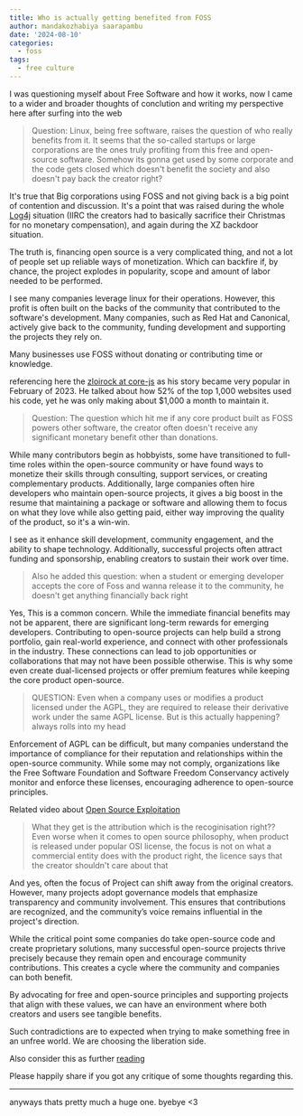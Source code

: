 ```yaml
---
title: Who is actually getting benefited from FOSS
author: mandakozhabiya saarapambu
date: '2024-08-10'
categories:
  - foss
tags:
  - free culture
---
```


I was questioning myself about Free Software and how it works, now I came to a wider and broader thoughts of conclution and writing my perspective here after surfing into the web

> Question: Linux, being free software, raises the question of who really benefits from it. It seems that the so-called startups or large corporations are the ones truly profiting from this free and open-source software. Somehow its gonna get used by some corporate and the code gets closed which doesn't benefit the society and also doesn't pay back the creator right?

It's true that Big corporations using FOSS and not giving back is a big point of contention and discussion. It's a point that was raised during the whole [Log4j](https://theconversation.com/what-is-log4j-a-cybersecurity-expert-explains-the-latest-internet-vulnerability-how-bad-it-is-and-whats-at-stake-173896) situation (IIRC the creators had to basically sacrifice their Christmas for no monetary compensation), and again during the XZ backdoor situation.

The truth is, financing open source is a very complicated thing, and not a lot of people set up reliable ways of monetization. Which can backfire if, by chance, the project explodes in popularity, scope and amount of labor needed to be performed. 

I see many companies leverage linux for their operations. However, this profit is often built on the backs of the community that contributed to the software's development. Many companies, such as Red Hat and Canonical, actively give back to the community, funding development and supporting the projects they rely on.

Many businesses use FOSS without donating or contributing time or knowledge.

referencing here the [zloirock at core-js](https://github.com/zloirock/core-js/blob/master/docs/2023-02-14-so-whats-next.md) as his story became very popular in February of 2023. He talked about how 52% of the top 1,000 websites used his code, yet he was only making about $1,000 a month to maintain it.

> Question: The question which hit me if any core product built as FOSS powers other software, the creator often doesn't receive any significant monetary benefit other than donations.

While many contributors begin as hobbyists, some have transitioned to full-time roles within the open-source community or have found ways to monetize their skills through consulting, support services, or creating complementary products. Additionally, large companies often hire developers who maintain open-source projects, it gives a big boost in the resume that maintaining a package or software and  allowing them to focus on what they love while also getting paid, either way improving the quality of the product, so it's a win-win.  

I see as it enhance skill development, community engagement, and the ability to shape technology. Additionally, successful projects often attract funding and sponsorship, enabling creators to sustain their work over time. 

> Also he added this question: when a student or emerging developer accepts the core of Foss and wanna release it to the community, he doesn't get anything financially back right 

Yes, This is a common concern. While the immediate financial benefits may not be apparent, there are significant long-term rewards for emerging developers. Contributing to open-source projects can help build a strong portfolio, gain real-world experience, and connect with other professionals in the industry. These connections can lead to job opportunities or collaborations that may not have been possible otherwise. This is why some even create dual-licensed projects or offer premium features while keeping the core product open-source. 


<!-- #### Also came across this in Internet

 The Linux Foundation, which is responsible for kernel development/maintenance of core product/development/maintenance, is almost entirely funded by large, for-profit corporations. Almost all of the code contributed for the kernel comes from large, for-profit corporations. Large, for-profit corporations are heavily represented on Linux Foundation governing bodies.

Without significant involvement/contributions from large, for-profit corporations over the course of many years, Linux would still be an academic curiosity.  -->

> QUESTION: Even when a company uses or modifies a product licensed under the AGPL, they are required to release their derivative work under the same AGPL license. But is this actually happening? always rolls into my head

Enforcement of AGPL can be difficult, but many companies understand the importance of compliance for their reputation and relationships within the open-source community. While some may not comply, organizations like the Free Software Foundation and Software Freedom Conservancy actively monitor and enforce these licenses, encouraging adherence to open-source principles.

Related video about [Open Source Exploitation](https://www.youtube.com/watch?v=9YQgNDLFYq8)

> What they get is the attribution which is the recoginisation right?? Even worse when it comes to open source philosophy, when product is released under popular OSI license, the focus is not on what a commercial entity does with the product right, the licence says that the creator shouldn't care about that

And yes, often the focus of Project can shift away from the original creators. However, many projects adopt governance models that emphasize transparency and community involvement. This ensures that contributions are recognized, and the community’s voice remains influential in the project's direction. 

While the critical point some companies do take open-source code and create proprietary solutions, many successful open-source projects thrive precisely because they remain open and encourage community contributions. This creates a cycle where the community and companies can both benefit. 

By advocating for free and open-source principles and supporting projects that align with these values, we can have an environment where both creators and users see tangible benefits.  

Such contradictions are to expected when trying to make something free in an unfree world. We are choosing the liberation side.

Also consider this as further [reading](https://drewdevault.com/2024/07/16/2024-07-16-So-you-want-to-compete-with-FOSS.html)

Please happily share if you got any critique of some thoughts regarding this.

------
anyways thats pretty much a huge one. byebye <3